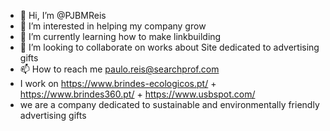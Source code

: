 - 👋 Hi, I’m @PJBMReis
- 👀 I’m interested in helping my company grow
- 🌱 I’m currently learning how to make linkbuilding
- 💞️ I’m looking to collaborate on works about Site dedicated to advertising gifts 
- 📫 How to reach me paulo.reis@searchprof.com
- I work on https://www.brindes-ecologicos.pt/ + https://www.brindes360.pt/ + https://www.usbspot.com/
 - we are a company dedicated to sustainable and environmentally friendly advertising gifts

<!---
PJBMReis/PJBMReis is a ✨ special ✨ repository because its `README.md` (this file) appears on your GitHub profile.
You can click the Preview link to take a look at your changes.
--->
